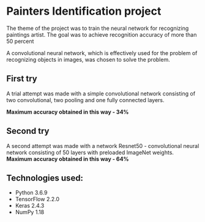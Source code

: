 # Painters Identification project
The theme of the project was to train the neural network for recognizing paintings artist. The goal was to achieve recognition accuracy of more than 50 percent<p/>
A convolutional neural network, which is effectively used for the problem of recognizing objects in images, was chosen to solve the problem.

## First try 
A trial attempt was made with a simple convolutional network consisting of two convolutional, two pooling and one fully connected layers.<p/>
__Maximum accuracy obtained in this way - 34%__

## Second try
A second attempt was made with a network Resnet50 - convolutional neural network consisting of 50 layers with preloaded ImageNet weights.
__Maximum accuracy obtained in this way - 64%__

## Technologies used:
* Python 3.6.9
* TensorFlow 2.2.0
* Keras 2.4.3
* NumPy 1.18
